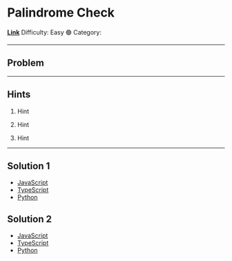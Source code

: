 # Palindrome Check

[**Link**](https://www.algoexpert.io/questions/Palindrome%20Check)
Difficulty: Easy 🟢
Category:

---

## Problem

---

## **Hints**

1. Hint

2. Hint

3. Hint

---

## Solution 1

- [JavaScript](./solution_1/palindrome-check.js)
- [TypeScript](./solution_1/palindrome-check.ts)
- [Python](./solution_1/palindrome-check.py)

## Solution 2

- [JavaScript]()
- [TypeScript]()
- [Python]()
